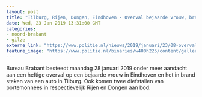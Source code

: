 ```yaml
---
layout: post
title: "Tilburg, Rijen, Dongen, Eindhoven - Overval bejaarde vrouw, brandstichting auto en diefstallen in Bureau Brabant"
date: Wed, 23 Jan 2019 13:31:00 GMT
categories: 
- noord-brabant 
- gilze 
externe_link: "https://www.politie.nl/nieuws/2019/januari/23/08-overval-bejaarde-vrouw-brandstichting-auto-en-diefstallen-in-bureau-brabant.html"
feature_image: "https://www.politie.nl/binaries/w400h225/content/gallery/politie/nieuws/2019/januari/08-zw/bb-pijlijserstraat.jpg"
---
```


Bureau Brabant besteedt maandag 28 januari 2019 onder meer aandacht aan een heftige overval op een bejaarde vrouw in Eindhoven en het in brand steken van een auto in Tilburg. Ook komen twee diefstallen van portemonnees in respectievelijk Rijen en Dongen aan bod.
